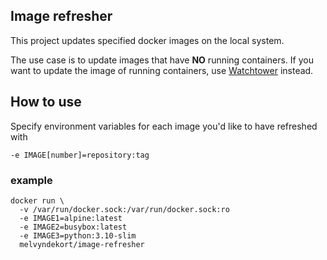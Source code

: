 ## Image refresher

This project updates specified docker images on the local system.

The use case is to update images that have **NO** running containers.
If you want to update the image of running containers, use [Watchtower](https://hub.docker.com/r/containrrr/watchtower) instead.

## How to use

Specify environment variables for each image you'd like to have refreshed with
```
-e IMAGE[number]=repository:tag
```

### example
```
docker run \
  -v /var/run/docker.sock:/var/run/docker.sock:ro
  -e IMAGE1=alpine:latest
  -e IMAGE2=busybox:latest
  -e IMAGE3=python:3.10-slim
  melvyndekort/image-refresher
```
